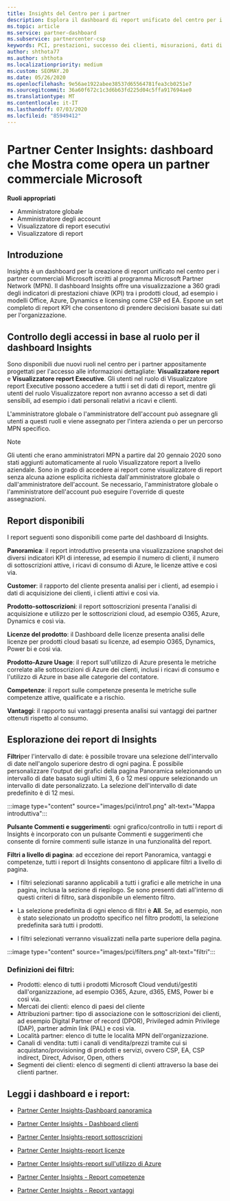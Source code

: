 ```yaml
---
title: Insights del Centro per i partner
description: Esplora il dashboard di report unificato del centro per i partner. Scopri come stai facendo in KPI per le vendite e la distribuzione, lo sviluppo di clienti e altro ancora.
ms.topic: article
ms.service: partner-dashboard
ms.subservice: partnercenter-csp
keywords: PCI, prestazioni, successo dei clienti, misurazioni, dati di report
author: shthota77
ms.author: shthota
ms.localizationpriority: medium
ms.custom: SEOMAY.20
ms.date: 05/26/2020
ms.openlocfilehash: 9e56ae1922abee38537d65564781fea3cb0251e7
ms.sourcegitcommit: 36a60f672c1c3d6b63fd225d04c5ffa917694ae0
ms.translationtype: MT
ms.contentlocale: it-IT
ms.lasthandoff: 07/03/2020
ms.locfileid: "85949412"
---
```

# <a name="partner-center-insights---a-dashboard-that-shows-how-a-microsoft-commercial-partner-is-doing"></a>Partner Center Insights: dashboard che Mostra come opera un partner commerciale Microsoft

**Ruoli appropriati**
- Amministratore globale
- Amministratore degli account
- Visualizzatore di report esecutivi
- Visualizzatore di report

## <a name="introduction"></a>Introduzione

Insights è un dashboard per la creazione di report unificato nel centro per i partner commerciali Microsoft iscritti al programma Microsoft Partner Network (MPN). Il dashboard Insights offre una visualizzazione a 360 gradi degli indicatori di prestazioni chiave (KPI) tra i prodotti cloud, ad esempio i modelli Office, Azure, Dynamics e licensing come CSP ed EA. Espone un set completo di report KPI che consentono di prendere decisioni basate sui dati per l'organizzazione. 

## <a name="role-based-access-control-to-the-insights-dashboard"></a>Controllo degli accessi in base al ruolo per il dashboard Insights

Sono disponibili due nuovi ruoli nel centro per i partner appositamente progettati per l'accesso alle informazioni dettagliate: **Visualizzatore report** e **Visualizzatore report Executive**. Gli utenti nel ruolo di Visualizzatore report Executive possono accedere a tutti i set di dati di report, mentre gli utenti del ruolo Visualizzatore report non avranno accesso a set di dati sensibili, ad esempio i dati personali relativi a ricavi e clienti. 

L'amministratore globale o l'amministratore dell'account può assegnare gli utenti a questi ruoli e viene assegnato per l'intera azienda o per un percorso MPN specifico.  

>[!Note] 
>Gli utenti che erano amministratori MPN a partire dal 20 gennaio 2020 sono stati aggiunti automaticamente al ruolo Visualizzatore report a livello aziendale. Sono in grado di accedere ai report come visualizzatore di report senza alcuna azione esplicita richiesta dall'amministratore globale o dall'amministratore dell'account. Se necessario, l'amministratore globale o l'amministratore dell'account può eseguire l'override di queste assegnazioni. 

## <a name="reports-available"></a>Report disponibili

I report seguenti sono disponibili come parte del dashboard di Insights.

**Panoramica**: il report introduttivo presenta una visualizzazione snapshot dei diversi indicatori KPI di interesse, ad esempio il numero di clienti, il numero di sottoscrizioni attive, i ricavi di consumo di Azure, le licenze attive e così via.

**Customer**: il rapporto del cliente presenta analisi per i clienti, ad esempio i dati di acquisizione dei clienti, i clienti attivi e così via.

**Prodotto-sottoscrizioni**: il report sottoscrizioni presenta l'analisi di acquisizione e utilizzo per le sottoscrizioni cloud, ad esempio O365, Azure, Dynamics e così via.

**Licenze del prodotto**: il Dashboard delle licenze presenta analisi delle licenze per prodotti cloud basati su licenze, ad esempio O365, Dynamics, Power bi e così via.

**Prodotto-Azure Usage**: il report sull'utilizzo di Azure presenta le metriche correlate alle sottoscrizioni di Azure dei clienti, inclusi i ricavi di consumo e l'utilizzo di Azure in base alle categorie del contatore.

**Competenze**: il report sulle competenze presenta le metriche sulle competenze attive, qualificate e a rischio.

**Vantaggi**: il rapporto sui vantaggi presenta analisi sui vantaggi dei partner ottenuti rispetto al consumo.

## <a name="navigating-the-insights-reports"></a>Esplorazione dei report di Insights

**Filtri**per l'intervallo di date: è possibile trovare una selezione dell'intervallo di date nell'angolo superiore destro di ogni pagina. È possibile personalizzare l'output dei grafici della pagina Panoramica selezionando un intervallo di date basato sugli ultimi 3, 6 o 12 mesi oppure selezionando un intervallo di date personalizzato. La selezione dell'intervallo di date predefinito è di 12 mesi. 

:::image type="content" source="images/pci/intro1.png" alt-text="Mappa introduttiva":::

**Pulsante Commenti e suggerimenti**: ogni grafico/controllo in tutti i report di Insights è incorporato con un pulsante Commenti e suggerimenti che consente di fornire commenti sulle istanze in una funzionalità del report. 

 
**Filtri a livello di pagina**: ad eccezione dei report Panoramica, vantaggi e competenze, tutti i report di Insights consentono di applicare filtri a livello di pagina. 

- I filtri selezionati saranno applicabili a tutti i grafici e alle metriche in una pagina, inclusa la sezione di riepilogo. Se sono presenti dati all'interno di questi criteri di filtro, sarà disponibile un elemento filtro. 

- La selezione predefinita di ogni elenco di filtri è **All**. Se, ad esempio, non è stato selezionato un prodotto specifico nel filtro prodotti, la selezione predefinita sarà tutti i prodotti.

- I filtri selezionati verranno visualizzati nella parte superiore della pagina. 

:::image type="content" source="images/pci/filters.png" alt-text="filtri":::

### <a name="filters-definitions"></a>Definizioni dei filtri:

- Prodotti: elenco di tutti i prodotti Microsoft Cloud venduti/gestiti dall'organizzazione, ad esempio O365, Azure, d365, EMS, Power bi e così via.
- Mercati dei clienti: elenco di paesi del cliente
- Attribuzioni partner: tipo di associazione con le sottoscrizioni dei clienti, ad esempio Digital Partner of record (DPOR), Privileged admin Privilege (DAP), partner admin link (PAL) e così via. 
- Località partner: elenco di tutte le località MPN dell'organizzazione.
- Canali di vendita: tutti i canali di vendita/prezzi tramite cui si acquistano/provisioning di prodotti e servizi, ovvero CSP, EA, CSP indirect, Direct, Advisor, Open, others
- Segmenti dei clienti: elenco di segmenti di clienti attraverso la base dei clienti partner.

## <a name="read-about-each-of-the-dashboards-and-reports"></a>Leggi i dashboard e i report:

- [Partner Center Insights-Dashboard panoramica](pci-overview-report.md)

- [Partner Center Insights - Dashboard clienti](pci-customer-report.md)

- [Partner Center Insights-report sottoscrizioni](pci-product-subscriptions-report.md)

- [Partner Center Insights-report licenze](pci-product-licenses-report.md)

- [Partner Center Insights-report sull'utilizzo di Azure](pci-azure-usage-report.md)

- [Partner Center Insights - Report competenze](pci-competencies-report.md)

- [Partner Center Insights - Report vantaggi](pci-benefits-report.md)

